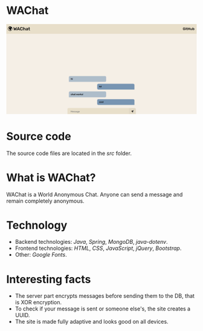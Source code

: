 # WAChat
![Screenshot](https://github.com/sh4man4ik/WAChat/blob/main/Screenshot.png)

# Source code
The source code files are located in the *src* folder.

# What is WAChat?
WAChat is a World Anonymous Chat. Anyone can send a message and remain completely anonymous.

# Technology
* Backend technologies: *Java*, *Spring*, *MongoDB*, *java-dotenv*.
* Frontend technologies: *HTML*, *CSS*, *JavaScript*, *jQuery*, *Bootstrap*.
* Other: *Google Fonts*.

# Interesting facts
* The server part encrypts messages before sending them to the DB, that is XOR encryption.
* To check if your message is sent or someone else's, the site creates a UUID.
* The site is made fully adaptive and looks good on all devices.
